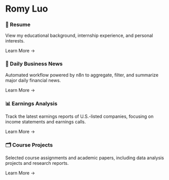 # Romy Luo

<div class="feature-grid">

<div class="feature-card" onclick="location.href='/en/resume/'">
  <h3>📄 Resume</h3>
  <p>View my educational background, internship experience, and personal interests.</p>
  <span class="card-footer">Learn More →</span>
</div>

<div class="feature-card" onclick="location.href='/en/posts/'">
  <h3>📰 Daily Business News</h3>
  <p>Automated workflow powered by n8n to aggregate, filter, and summarize major daily financial news.</p>
  <span class="card-footer">Learn More →</span>
</div>

<div class="feature-card" onclick="location.href='/en/earnings/'">
  <h3>📊 Earnings Analysis</h3>
  <p>Track the latest earnings reports of U.S.-listed companies, focusing on income statements and earnings calls.</p>
  <span class="card-footer">Learn More →</span>
</div>

<div class="feature-card" onclick="location.href='/en/work/'">
  <h3>🗂️ Course Projects</h3>
  <p>Selected course assignments and academic papers, including data analysis projects and research reports.</p>
  <span class="card-footer">Learn More →</span>
</div>

</div>

